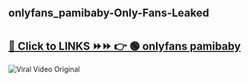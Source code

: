 
 ## onlyfans_pamibaby-Only-Fans-Leaked

# <h2><a href="https://clipsfans.com/onlyfans_pamibaby&ref=git">🔗 Click to LINKS ⏩⏩ 👉 🟢 onlyfans pamibaby </a></h2>

<a href="https://clipsfans.com/onlyfans_pamibaby&ref=git" rel="nofollow" data-target="animated-image.originalLink"><img src="https://i.ibb.co.com/xMMVF88/686577567.gif" alt="Viral Video Original" style="max-width: 100%; display: inline-block;" data-target="animated-image.originalImage"></a>
